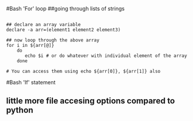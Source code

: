 #Bash 'For' loop
##going through lists of strings

```

## declare an array variable
declare -a arr=(element1 element2 element3)

## now loop through the above array
for i in ${arr[@]}
    do
       echo $i # or do whatever with individual element of the array
    done

# You can access them using echo ${arr[0]}, ${arr[1]} also

```




#Bash 'If' statement
## little more file accesing options compared to python

```

```
